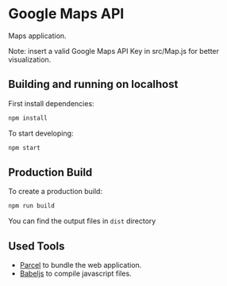 # Google Maps API 

Maps application.

Note: insert a valid Google Maps API Key in src/Map.js for better visualization.

## Building and running on localhost

First install dependencies:

```sh
npm install
```

To start developing:

```sh
npm start
```

## Production Build

To create a production build:

```sh
npm run build
```

You can find the output files in `dist` directory

## Used Tools

- [Parcel](https://en.parceljs.org) to bundle the web application.
- [Babeljs](https://babeljs.io) to compile javascript files.
